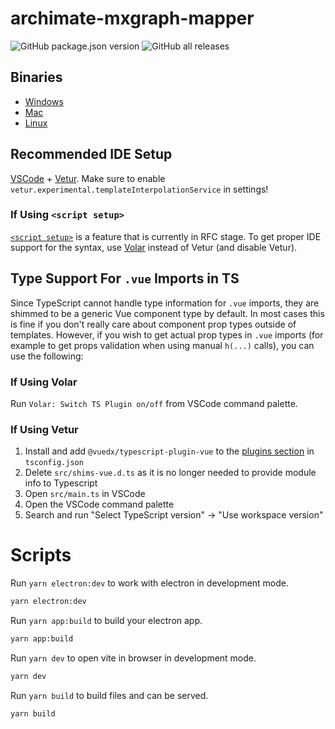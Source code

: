 # archimate-mxgraph-mapper

![GitHub package.json version](https://img.shields.io/github/package-json/v/fazendadosoftware/archimate-mxgraph-mapper)
![GitHub all releases](https://img.shields.io/github/downloads/fazendadosoftware/archimate-mxgraph-mapper/total)

## Binaries
* [Windows](https://github.com/fazendadosoftware/archimate-mxgraph-mapper/releases/download/v0.3.1/archimate-mxgraph-mapper-Setup-0.3.1.exe)
* [Mac](https://github.com/fazendadosoftware/archimate-mxgraph-mapper/releases/download/v0.3.1/archimate-mxgraph-mapper-0.3.1.dmg)
* [Linux](https://github.com/fazendadosoftware/archimate-mxgraph-mapper/releases/download/v0.3.1/archimate-mxgraph-mapper-0.3.1.AppImage)


## Recommended IDE Setup

[VSCode](https://code.visualstudio.com/) + [Vetur](https://marketplace.visualstudio.com/items?itemName=octref.vetur). Make sure to enable `vetur.experimental.templateInterpolationService` in settings!

### If Using `<script setup>`

[`<script setup>`](https://github.com/vuejs/rfcs/pull/227) is a feature that is currently in RFC stage. To get proper IDE support for the syntax, use [Volar](https://marketplace.visualstudio.com/items?itemName=johnsoncodehk.volar) instead of Vetur (and disable Vetur).

## Type Support For `.vue` Imports in TS

Since TypeScript cannot handle type information for `.vue` imports, they are shimmed to be a generic Vue component type by default. In most cases this is fine if you don't really care about component prop types outside of templates. However, if you wish to get actual prop types in `.vue` imports (for example to get props validation when using manual `h(...)` calls), you can use the following:

### If Using Volar

Run `Volar: Switch TS Plugin on/off` from VSCode command palette.

### If Using Vetur

1. Install and add `@vuedx/typescript-plugin-vue` to the [plugins section](https://www.typescriptlang.org/tsconfig#plugins) in `tsconfig.json`
2. Delete `src/shims-vue.d.ts` as it is no longer needed to provide module info to Typescript
3. Open `src/main.ts` in VSCode
4. Open the VSCode command palette
5. Search and run "Select TypeScript version" -> "Use workspace version"

# Scripts

Run `yarn electron:dev` to work with electron in development mode.
```bash
yarn electron:dev
```

Run `yarn app:build` to build your electron app.
```bash
yarn app:build
```

Run `yarn dev` to open vite in browser in development mode.
```bash
yarn dev
```
Run `yarn build` to build files and can be served.
```bash
yarn build
```
